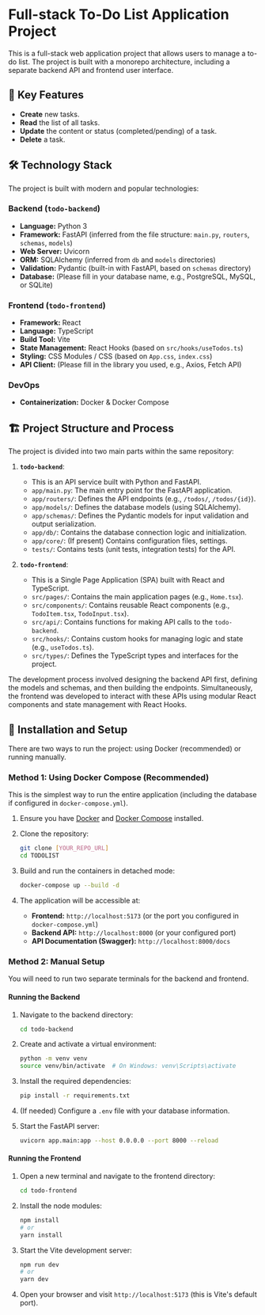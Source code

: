 # Full-stack To-Do List Application Project

This is a full-stack web application project that allows users to manage a to-do list. The project is built with a monorepo architecture, including a separate backend API and frontend user interface.

## 🌟 Key Features

* **Create** new tasks.
* **Read** the list of all tasks.
* **Update** the content or status (completed/pending) of a task.
* **Delete** a task.

## 🛠️ Technology Stack

The project is built with modern and popular technologies:

### Backend (`todo-backend`)

* **Language:** Python 3
* **Framework:** FastAPI (inferred from the file structure: `main.py`, `routers`, `schemas`, `models`)
* **Web Server:** Uvicorn
* **ORM:** SQLAlchemy (inferred from `db` and `models` directories)
* **Validation:** Pydantic (built-in with FastAPI, based on `schemas` directory)
* **Database:** (Please fill in your database name, e.g., PostgreSQL, MySQL, or SQLite)

### Frontend (`todo-frontend`)

* **Framework:** React
* **Language:** TypeScript
* **Build Tool:** Vite
* **State Management:** React Hooks (based on `src/hooks/useTodos.ts`)
* **Styling:** CSS Modules / CSS (based on `App.css`, `index.css`)
* **API Client:** (Please fill in the library you used, e.g., Axios, Fetch API)

### DevOps

* **Containerization:** Docker & Docker Compose

## 🏗️ Project Structure and Process

The project is divided into two main parts within the same repository:

1.  **`todo-backend`**:
    * This is an API service built with Python and FastAPI.
    * `app/main.py`: The main entry point for the FastAPI application.
    * `app/routers/`: Defines the API endpoints (e.g., `/todos/`, `/todos/{id}`).
    * `app/models/`: Defines the database models (using SQLAlchemy).
    * `app/schemas/`: Defines the Pydantic models for input validation and output serialization.
    * `app/db/`: Contains the database connection logic and initialization.
    * `app/core/`: (If present) Contains configuration files, settings.
    * `tests/`: Contains tests (unit tests, integration tests) for the API.

2.  **`todo-frontend`**:
    * This is a Single Page Application (SPA) built with React and TypeScript.
    * `src/pages/`: Contains the main application pages (e.g., `Home.tsx`).
    * `src/components/`: Contains reusable React components (e.g., `TodoItem.tsx`, `TodoInput.tsx`).
    * `src/api/`: Contains functions for making API calls to the `todo-backend`.
    * `src/hooks/`: Contains custom hooks for managing logic and state (e.g., `useTodos.ts`).
    * `src/types/`: Defines the TypeScript types and interfaces for the project.

The development process involved designing the backend API first, defining the models and schemas, and then building the endpoints. Simultaneously, the frontend was developed to interact with these APIs using modular React components and state management with React Hooks.

## 🚀 Installation and Setup

There are two ways to run the project: using Docker (recommended) or running manually.

### Method 1: Using Docker Compose (Recommended)

This is the simplest way to run the entire application (including the database if configured in `docker-compose.yml`).

1.  Ensure you have [Docker](https://www.docker.com/get-started) and [Docker Compose](https://docs.docker.com/compose/install/) installed.

2.  Clone the repository:
    ```bash
    git clone [YOUR_REPO_URL]
    cd TODOLIST
    ```

3.  Build and run the containers in detached mode:
    ```bash
    docker-compose up --build -d
    ```

4.  The application will be accessible at:
    * **Frontend:** `http://localhost:5173` (or the port you configured in `docker-compose.yml`)
    * **Backend API:** `http://localhost:8000` (or your configured port)
    * **API Documentation (Swagger):** `http://localhost:8000/docs`

### Method 2: Manual Setup

You will need to run two separate terminals for the backend and frontend.

#### Running the Backend

1.  Navigate to the backend directory:
    ```bash
    cd todo-backend
    ```
2.  Create and activate a virtual environment:
    ```bash
    python -m venv venv
    source venv/bin/activate  # On Windows: venv\Scripts\activate
    ```
3.  Install the required dependencies:
    ```bash
    pip install -r requirements.txt
    ```
4.  (If needed) Configure a `.env` file with your database information.

5.  Start the FastAPI server:
    ```bash
    uvicorn app.main:app --host 0.0.0.0 --port 8000 --reload
    ```

#### Running the Frontend

1.  Open a new terminal and navigate to the frontend directory:
    ```bash
    cd todo-frontend
    ```
2.  Install the node modules:
    ```bash
    npm install
    # or
    yarn install
    ```
3.  Start the Vite development server:
    ```bash
    npm run dev
    # or
    yarn dev
    ```

4.  Open your browser and visit `http://localhost:5173` (this is Vite's default port).